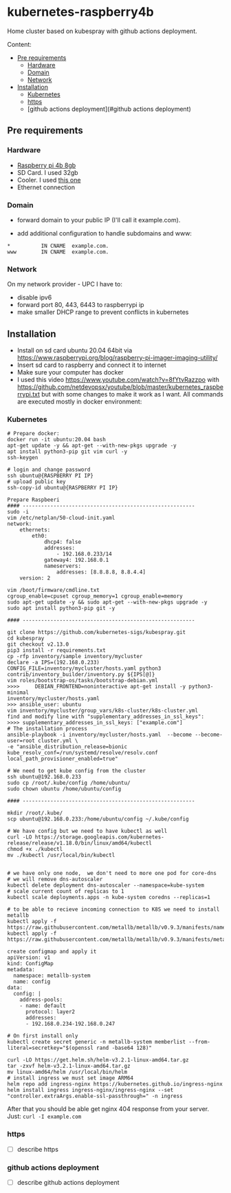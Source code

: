 # kubernetes-raspberry4b
Home cluster based on kubespray with github actions deployment.

Content:
- [Pre requirements](#pre%20requirements)
    - [Hardware](#hardware)
    - [Domain](#domain)
    - [Network](#network)
- [Installation](#installation)
    - [Kubernetes](#kubernetes)
    - [https](#https)
    - [github actions deployment](#github actions deployment)

## Pre requirements

### Hardware

- [Raspberry pi 4b 8gb](https://www.raspberrypi.org/products/raspberry-pi-4-model-b/)
- SD Card. I used 32gb
- Cooler. I used [this one](https://www.amazon.com/Raspberry-Model-Aluminum-Cooling-Metal/dp/B07VQLBSNC)
- Ethernet connection

### Domain

- forward domain to your public IP (I'll call it example.com).

- add additional configuration to handle subdomains and www:

```
*          IN CNAME  example.com.
www        IN CNAME  example.com.
```

### Network

On my network provider - UPC I have to:

- disable ipv6
- forward port 80, 443, 6443 to raspberrypi ip
- make smaller DHCP range to prevent conflicts in kubernetes

## Installation

- Install on sd card ubuntu 20.04 64bit via https://www.raspberrypi.org/blog/raspberry-pi-imager-imaging-utility/
- Insert sd card to raspberry and connect it to internet
- Make sure your computer has docker
- I used this video  https://www.youtube.com/watch?v=8fYtvRazzpo with https://github.com/netdevopsx/youtube/blob/master/kubernetes_raspberrypi.txt but with some changes to make it work as I want. All commands are executed mostly in docker environment:

### Kubernetes

```
# Prepare docker:
docker run -it ubuntu:20.04 bash
apt-get update -y && apt-get --with-new-pkgs upgrade -y
apt install python3-pip git vim curl -y
ssh-keygen

# login and change password
ssh ubuntu@{RASPBERRY PI IP}
# upload public key
ssh-copy-id ubuntu@{RASPBERRY PI IP}

Prepare Raspbeeri
#### --------------------------------------------------------
sudo -i
vim /etc/netplan/50-cloud-init.yaml
network:
    ethernets:
        eth0:
            dhcp4: false
            addresses:
                - 192.168.0.233/14
            gateway4: 192.168.0.1
            nameservers:
                addresses: [8.8.8.8, 8.8.4.4]
    version: 2

vim /boot/firmware/cmdline.txt
cgroup_enable=cpuset cgroup_memory=1 cgroup_enable=memory
sudo apt-get update -y && sudo apt-get --with-new-pkgs upgrade -y
sudo apt install python3-pip git -y

#### --------------------------------------------------------

git clone https://github.com/kubernetes-sigs/kubespray.git
cd kubespray
git checkout v2.13.0
pip3 install -r requirements.txt
cp -rfp inventory/sample inventory/mycluster
declare -a IPS=(192.168.0.233)
CONFIG_FILE=inventory/mycluster/hosts.yaml python3 contrib/inventory_builder/inventory.py ${IPS[@]}
vim roles/bootstrap-os/tasks/bootstrap-debian.yml
>>>>     DEBIAN_FRONTEND=noninteractive apt-get install -y python3-minimal
inventory/mycluster/hosts.yaml
>>> ansible_user: ubuntu
vim inventory/mycluster/group_vars/k8s-cluster/k8s-cluster.yml
find and modify line with "supplementary_addresses_in_ssl_keys":
>>>> supplementary_addresses_in_ssl_keys: ["example.com"]
# The installation process
ansible-playbook -i inventory/mycluster/hosts.yaml  --become --become-user=root cluster.yml \
-e "ansible_distribution_release=bionic kube_resolv_conf=/run/systemd/resolve/resolv.conf local_path_provisioner_enabled=true"

# We need to get kube config from the cluster
ssh ubuntu@192.168.0.233
sudo cp /root/.kube/config /home/ubuntu/
sudo chown ubuntu /home/ubuntu/config

#### --------------------------------------------------------

mkdir /root/.kube/
scp ubuntu@192.168.0.233:/home/ubuntu/config ~/.kube/config

# We have config but we need to have kubectl as well
curl -LO https://storage.googleapis.com/kubernetes-release/release/v1.18.0/bin/linux/amd64/kubectl
chmod +x ./kubectl
mv ./kubectl /usr/local/bin/kubectl


# we have only one node,  we don't need to more one pod for core-dns
# we will remove dns-autoscaler
kubectl delete deployment dns-autoscaler --namespace=kube-system
# scale current count of replicas to 1
kubectl scale deployments.apps -n kube-system coredns --replicas=1

# to be able to recieve incoming connection to K8S we need to install metallb
kubectl apply -f https://raw.githubusercontent.com/metallb/metallb/v0.9.3/manifests/namespace.yaml
kubectl apply -f https://raw.githubusercontent.com/metallb/metallb/v0.9.3/manifests/metallb.yaml

create configmap and apply it
apiVersion: v1
kind: ConfigMap
metadata:
  namespace: metallb-system
  name: config
data:
  config: |
    address-pools:
    - name: default
      protocol: layer2
      addresses:
      - 192.168.0.234-192.168.0.247

# On first install only
kubectl create secret generic -n metallb-system memberlist --from-literal=secretkey="$(openssl rand -base64 128)"

curl -LO https://get.helm.sh/helm-v3.2.1-linux-amd64.tar.gz
tar -zxvf helm-v3.2.1-linux-amd64.tar.gz
mv linux-amd64/helm /usr/local/bin/helm
# install ingress we must set image ARM64
helm repo add ingress-nginx https://kubernetes.github.io/ingress-nginx
helm install ingress ingress-nginx/ingress-nginx --set "controller.extraArgs.enable-ssl-passthrough=" -n ingress

```

After that you should be able get nginx 404 response from your server. Just: `curl -I example.com`

### https


- [ ] describe https

### github actions deployment

- [ ] describe github actions deployment
